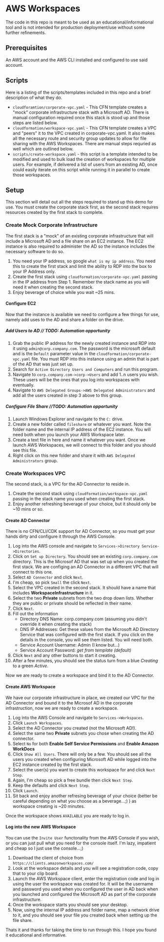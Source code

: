 # AWS Workspaces

The code in this repo is meant to be used as an educational/informational tool and is not intended for production deployment/use without some further refinements.

## Prerequisites

An AWS account and the AWS CLI installed and configured to use said account.

## Scripts

Here is a listing of the scripts/templates included in this repo and a brief description of what they do.

* `cloudforamtion/corporate-vpc.yaml` - This CFN template creates a "mock" corporate infrastructure stack with a Microsoft AD.  There is manual configuration required once this stack is stood up and those steps are listed below.
* `cloudformation/workspace-vpc.yaml` - This CFN template creates a VPC and "peers" it to the VPC created in corporate-vpc.yaml.  It also makes all the necessary route and security group updates to allow for file sharing with the AWS Workspaces.  There are manual steps requried as well which are outlined below.
* `scripts/create-workspace.yaml` - this script is a template intended to be modified and used to bulk load the creation of workspaces for multiple users.  For example, if delivered a list of users from an existing AD, once could easily iterate on this script while running it in parallel to create those workspaces.


## Setup

This section will detail out all the steps required to stand up this demo for use.  You must create the corporate stack first, as the second stack requires resources created by the first stack to complete.

### Create Mock Corporate Infrastructure

The first stack is a "mock" of an existing corporate infrastructure that will include a Microsoft AD and a file share on an EC2 instance.  The EC2 instance is also required to administer the AD so the instance includes the necessary software to do so.

1.  You need your IP address, so google `what is my ip address`.  You need this to create the first stack and limit the ability to RDP into the box to your IP Address only.
2.  Create the first stack using `cloudformation/corporate-vpc.yaml` passing in the IP address from Step 1.  Remember the stack name as you will need it when creating the second stack.
3.  Enjoy beverage of choice while you wait ~25 mins.

#### Configure EC2

Now that the instance is available we need to configure a few things for use, namely add uses to the AD and share a folder on the drive.

##### Add Users to AD // TODO: Automation opportunity

1. Grab the public IP address for the newly created instance and RDP into it using `admin@corp.company.com`.  The password is the microsoft default and is the `Default` parameter value in the `cloudformation/corporate-vpc.yaml` file.  You must RDP into this instance using an admin that is part of the AD that was just set up.
2. Search for `Active Directory Users and Computers` and run this program.
3. Navigate to `corp.company.com->corp->Users` and add 1..n users you wish.  These users will be the ones that you log into workspaces with eventually.
4. Navigate to `AWS Delegated Groups->AWS Delegated Administrators` and add all the users created in step 3 above to this group.

##### Configure File Share //TODO: Automation opportunity

1. Launch Windows Explorer and navigate to the `C:` drive.
2. Create a new folder called `fileshare` or whatever you want.  Note the folder name and the internal IP address of the EC2 instance.  You will need both when you launch your AWS Workspace later.
3. Create a text file in here and name it whatever you want.  Once we launch AWS Workspaces, we will connect to this folder and you should see this file.
4. Right click on this new folder and share it with `AWS Delegated Administrators` group.

### Create Workspaces VPC

The second stack, is a VPC for the AD Connector to reside in.

1. Create the second stack using `cloudformation/workspace-vpc.yaml` passing in the stack name you used when creating the first stack.
2. Enjoy another refreshing beverage of your choice, but it should only be ~10 mins or so.

#### Create AD Connector

There is no CFN/CLI/CDK support for AD Connector, so you must get your hands dirty and configure it through the AWS Console.

1.  Log into the AWS console and navigate to `Services->Directory Service->Directories`.
2.  Click on `Set up Directory`.  You should see an existing `corp.company.com` directory.  This is the Microsof AD that was set up when you created the first stack.  We are configing an AD Connector in a different VPC that will connect to this one.
3.  Select `AD Connector` and click `Next`.
4.  I'm cheap, so pick `Small` the click `Next`.
5.  Select the VPC created in the second stack.  It should have a name that includes **WorkspaceInfrastructure** in it.
6.  Select the two **Private** subnets from the two drop down lists.  Whether they are public or private should be reflected in their name.
7.  Click `Next`.
8.  Fill out the information
    * Directory DNS Name: corp.company.com (assuming you didn't override it when creating the stack)
    * DNS IP Addresses: Get these values from the Microsoft AD Directory Service that was configured with the first stack.  If you click on the details in the console, you will see them listed.  You will need both.
    * Service Account Username: Admin (I know but...)
    * Service Account Password: _get from template (default)_
9. Click `Next` and any other buttons to start it creating.
10. After a few minutes, you should see the status turn from a blue _Creating_ to a green _Active_.

Now we are ready to create a workspace and bind it to the AD Connector.

#### Create AWS Workspace

We have our corporate infrastructure in place, we created our VPC for the AD Connector and bound it to the Microsof AD in the corporate infrastruction, now we are ready to create a workspace.

1. Log into the AWS Console and navigate to `Services->Workspaces`.
2. Click `Launch Workspaces`.
3. Select the AD Connector you created (not the Microsoft AD!).
4. Select the same two **Private** subnets you chose when creating the AD connector.
5. Select `No` for both **Enable Self Service Permissions** and **Enable Amazon WorkDocs**
6. Click `Show All Users`.  There will only be a few.  You should see all the users you created when configuring Microsoft AD while logged into the EC2 instance created by the first stack.
7. Select the user(s) you want to create this workspace for and click `Next Step`.
8. Again, I'm cheap so pick a free bundle then click `Next Step`.
9. Keep the defaults and click `Next Step`.
10. Click `Launch`.
11. Sit back and enjoy another refresing beverage of your choice (better be careful depending on what you choose as a beverage...;) ) as workspace creating is ~20 minutes.

Once the workspace shows `AVAILABLE` you are ready to log in.

#### Log into the new AWS Workspace

You can use the `Invite User` functonality from the AWS Console if you wish, or you can just pull what you need for the console itself.  I'm lazy, impatient and cheap so I just use the console...;)

1.  Download the client of choice from `https://clients.amazonworkspaces.com/`
2.  Look at the workspace details and you will see a registration code, copy that to your clip board.
3.  Launch the AWS Workspace client, enter the registration code and log in using the user the workspace was created for.  It will be the username and password you used when you configured the user in AD back when you launched and configured the Microsoft AD as part of the corporate infrastructure.
4.  Once the workspace starts you should see your desktop.
5.  Now, using the internal IP address and folder name, map a network drive to it, and you should see your file you created back when setting up the file share.

Thats it and thanks for taking the time to run through this.  I hope you found it educational and informative.
